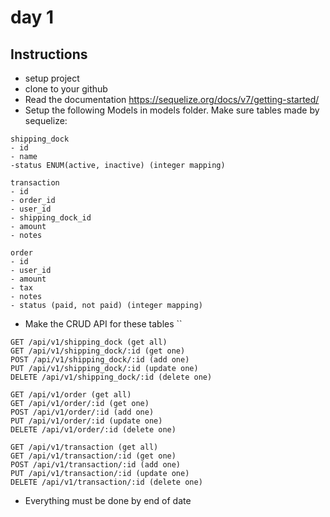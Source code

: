 # day 1

## Instructions

- setup project
- clone to your github
- Read the documentation https://sequelize.org/docs/v7/getting-started/
- Setup the following Models in models folder. Make sure tables made by sequelize:

```
shipping_dock
- id
- name
-status ENUM(active, inactive) (integer mapping)

transaction
- id
- order_id
- user_id
- shipping_dock_id
- amount
- notes

order
- id
- user_id
- amount
- tax
- notes
- status (paid, not paid) (integer mapping)
```

- Make the CRUD API for these tables
  ``

```
GET /api/v1/shipping_dock (get all)
GET /api/v1/shipping_dock/:id (get one)
POST /api/v1/shipping_dock/:id (add one)
PUT /api/v1/shipping_dock/:id (update one)
DELETE /api/v1/shipping_dock/:id (delete one)

GET /api/v1/order (get all)
GET /api/v1/order/:id (get one)
POST /api/v1/order/:id (add one)
PUT /api/v1/order/:id (update one)
DELETE /api/v1/order/:id (delete one)

GET /api/v1/transaction (get all)
GET /api/v1/transaction/:id (get one)
POST /api/v1/transaction/:id (add one)
PUT /api/v1/transaction/:id (update one)
DELETE /api/v1/transaction/:id (delete one)
```

- Everything must be done by end of date
